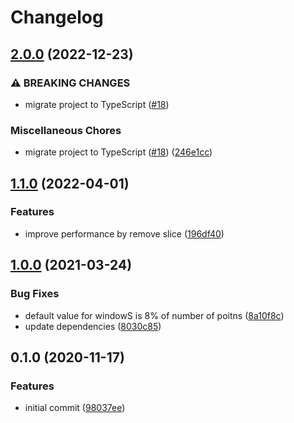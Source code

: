 # Changelog

## [2.0.0](https://github.com/mljs/rolling-ball-baseline/compare/v1.1.0...v2.0.0) (2022-12-23)


### ⚠ BREAKING CHANGES

* migrate project to TypeScript ([#18](https://github.com/mljs/rolling-ball-baseline/issues/18))

### Miscellaneous Chores

* migrate project to TypeScript ([#18](https://github.com/mljs/rolling-ball-baseline/issues/18)) ([246e1cc](https://github.com/mljs/rolling-ball-baseline/commit/246e1cce96c4e62b85a75a75b3336aa31b6f8701))

## [1.1.0](https://github.com/mljs/rolling-ball-baseline/compare/v1.0.0...v1.1.0) (2022-04-01)


### Features

* improve performance by remove slice ([196df40](https://github.com/mljs/rolling-ball-baseline/commit/196df40d73d3ed68f954062fc701a3ea01361652))

## [1.0.0](https://www.github.com/mljs/rolling-ball-baseline/compare/v0.1.0...v1.0.0) (2021-03-24)


### Bug Fixes

* default value for windowS is 8% of number of poitns ([8a10f8c](https://www.github.com/mljs/rolling-ball-baseline/commit/8a10f8cc0b09b37cfb9257a6e599689f66a7876e))
* update dependencies ([8030c85](https://www.github.com/mljs/rolling-ball-baseline/commit/8030c85e2d999df5e42e107b33d15c4568ebf2bf))

## 0.1.0 (2020-11-17)


### Features

* initial commit ([98037ee](https://www.github.com/mljs/rolling-ball-baseline/commit/98037eed9c1e235fb9ce4d92fa12c9b7eb1c28c8))
